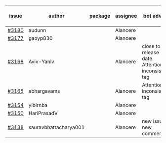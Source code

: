 | issue | author | package | assignee | bot advice | created date of issue | target release date | date from target |
| ------ | ------ | ------ | ------ | ------ | ------ | ------ | :-----: |
| [#3180](https://github.com/Azure/sdk-release-request/issues/3180) | audunn |  | Alancere |  | 09-15 | 09-22 |  |
| [#3177](https://github.com/Azure/sdk-release-request/issues/3177) | gaoyp830 |  | Alancere |  | 09-15 | 09-21 |  |
| [#3168](https://github.com/Azure/sdk-release-request/issues/3168) | Aviv-Yaniv |  | Alancere | close to release date.  Attention to inconsistent tag | 09-14 | 09-19 | 2 |
| [#3165](https://github.com/Azure/sdk-release-request/issues/3165) | abhargavams |  | Alancere | Attention to inconsistent tag | 09-14 | 09-20 |  |
| [#3154](https://github.com/Azure/sdk-release-request/issues/3154) | yibirnba |  | Alancere |  | 09-11 | 09-26 |  |
| [#3150](https://github.com/Azure/sdk-release-request/issues/3150) | HariPrasadV |  | Alancere |  | 09-07 | 10-11 |  |
| [#3138](https://github.com/Azure/sdk-release-request/issues/3138) | sauravbhattacharya001 |  | Alancere | new issue. new comment. | 09-02 | 10-17 |  |

